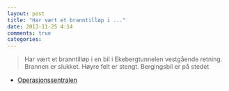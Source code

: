 ```yaml
---
layout: post
title: "Har vært et branntilløp i ..."
date: 2013-11-25 4:14
comments: true
categories: 
---
```


> Har vært et branntilløp i en bil i Ekebergtunnelen vestgående retning. Brannen er slukket. Høyre felt er stengt. Bergingsbil er på stedet
- [Operasjonssentralen](https://twitter.com/oslopolitiops/status/404946268587180032)
